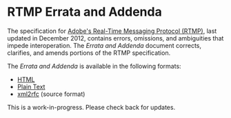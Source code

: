 RTMP Errata and Addenda
=======================
The specification for [Adobe's Real-Time Messaging Protocol (RTMP)][RTMP],
last updated in December 2012, contains errors, omissions, and ambiguities
that impede interoperation. The _Errata and Addenda_ document corrects,
clarifies, and amends portions of the RTMP specification.

The _Errata and Addenda_ is available in the following formats:

* [HTML](rtmp-errata-addenda.html)
* [Plain Text](rtmp-errata-addenda.txt)
* [xml2rfc](rtmp-errata-addenda.xml) (source format)

This is a work-in-progress. Please check back for updates.

  [RTMP]: https://rtmp.veriskope.com/docs/spec/
